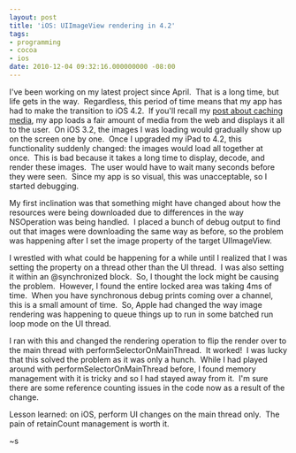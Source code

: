 ```yaml
---
layout: post
title: 'iOS: UIImageView rendering in 4.2'
tags:
- programming
- cocoa
- ios
date: 2010-12-04 09:32:16.000000000 -08:00
---
```

I&#39;ve been working on my latest project since April.  That is a long time, but life gets in the way.  Regardless, this period of time means that my app has had to make the transition to iOS 4.2.  If you&#39;ll recall my <a href="http://blog.brokenrobotllc.com/ios-cached-image-loaders">post about caching media</a>, my app loads a fair amount of media from the web and displays it all to the user.  On iOS 3.2, the images I was loading would gradually show up on the screen one by one.  Once I upgraded my iPad to 4.2, this functionality suddenly changed: the images would load all together at once.  This is bad because it takes a long time to display, decode, and render these images.  The user would have to wait many seconds before they were seen.  Since my app is so visual, this was unacceptable, so I started debugging.<p /> My first inclination was that something might have changed about how the resources were being downloaded due to differences in the way NSOperation was being handled.  I placed a bunch of debug output to find out that images were downloading the same way as before, so the problem was happening after I set the image property of the target UIImageView.<p /> I wrestled with what could be happening for a while until I realized that I was setting the property on a thread other than the UI thread.  I was also setting it within an @synchronized block.  So, I thought the lock might be causing the problem.  However, I found the entire locked area was taking 4ms of time.  When you have synchronous debug prints coming over a channel, this is a small amount of time.  So, Apple had changed the way image rendering was happening to queue things up to run in some batched run loop mode on the UI thread.<p /> I ran with this and changed the rendering operation to flip the render over to the main thread with performSelectorOnMainThread.  It worked!  I was lucky that this solved the problem as it was only a hunch.  While I had played around with performSelectorOnMainThread before, I found memory management with it is tricky and so I had stayed away from it.  I&#39;m sure there are some reference counting issues in the code now as a result of the change.<p /> Lesson learned: on iOS, perform UI changes on the main thread only.  The pain of retainCount management is worth it.<p />~s
